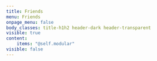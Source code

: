 ```yaml
---
title: Friends
menu: Friends
onpage_menu: false
body_classes: title-h1h2 header-dark header-transparent
visible: true
content:
    items: "@self.modular"
visible: false
---
```




